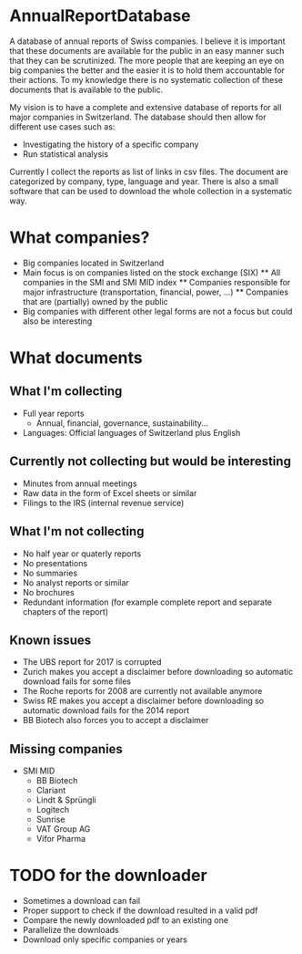 # AnnualReportDatabase
A database of annual reports of Swiss companies. I believe it is important that these documents are available for the public in an easy manner such that they can be scrutinized. The more people that are keeping an eye on big companies the better and the easier it is to hold them accountable for their actions. To my knowledge there is no systematic collection of these documents that is available to the public. 

My vision is to have a complete and extensive database of reports for all major companies in Switzerland. The database should then allow for different use cases such as:
* Investigating the history of a specific company
* Run statistical analysis


Currently I collect the reports as list of links in csv files. The document are categorized by company, type, language and year. There is also a small software that can be used to download the whole collection in a systematic way. 

# What companies?
* Big companies located in Switzerland
* Main focus is on companies listed on the stock exchange (SIX)
** All companies in the SMI and SMI MID index
** Companies responsible for major infrastructure (transportation, financial, power, ...)
** Companies that are (partially) owned by the public
* Big companies with different other legal forms are not a focus but could also be interesting

# What documents
## What I'm collecting
* Full year reports
  * Annual, financial, governance, sustainability...
* Languages: Official languages of Switzerland plus English

## Currently not collecting but would be interesting
* Minutes from annual meetings
* Raw data in the form of Excel sheets or similar
* Filings to the IRS (internal revenue service)

## What I'm not collecting
* No half year or quaterly reports
* No presentations
* No summaries
* No analyst reports or similar
* No brochures
* Redundant information (for example complete report and separate chapters of the report)

## Known issues
* The UBS report for 2017 is corrupted
* Zurich makes you accept a disclaimer before downloading so automatic download fails for some files
* The Roche reports for 2008 are currently not available anymore
* Swiss RE makes you accept a disclaimer before downloading so automatic download fails for the 2014 report
* BB Biotech also forces you to accept a disclaimer

## Missing companies
* SMI MID
  * BB Biotech
  * Clariant
  * Lindt & Sprüngli
  * Logitech
  * Sunrise
  * VAT Group AG
  * Vifor Pharma

# TODO for the downloader
* Sometimes a download can fail
* Proper support to check if the download resulted in a valid pdf
* Compare the newly downloaded pdf to an existing one
* Parallelize the downloads
* Download only specific companies or years